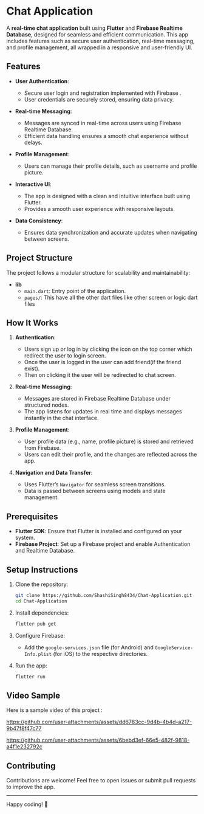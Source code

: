 # Chat Application

A **real-time chat application** built using **Flutter** and **Firebase Realtime Database**, designed for seamless and efficient communication. This app includes features such as secure user authentication, real-time messaging, and profile management, all wrapped in a responsive and user-friendly UI.

## Features

- **User Authentication**:
  - Secure user login and registration implemented with Firebase .
  - User credentials are securely stored, ensuring data privacy.

- **Real-time Messaging**:
  - Messages are synced in real-time across users using Firebase Realtime Database.
  - Efficient data handling ensures a smooth chat experience without delays.

- **Profile Management**:
  - Users can manage their profile details, such as username and profile picture.

- **Interactive UI**:
  - The app is designed with a clean and intuitive interface built using Flutter.
  - Provides a smooth user experience with responsive layouts.

- **Data Consistency**:
  - Ensures data synchronization and accurate updates when navigating between screens.

## Project Structure

The project follows a modular structure for scalability and maintainability:

- **lib**
  - `main.dart`: Entry point of the application.
  - `pages/`: This have all the other dart files like other screen or logic dart files

## How It Works

1. **Authentication**:
   - Users sign up or log in by clicking the icon on the top corner which redirect the user to login screen.
   - Once the user is logged in the user can add friend(if the friend exist).
   - Then on clicking it the user will be redirected to chat screen.

2. **Real-time Messaging**:
   - Messages are stored in Firebase Realtime Database under structured nodes.
   - The app listens for updates in real time and displays messages instantly in the chat interface.

3. **Profile Management**:
   - User profile data (e.g., name, profile picture) is stored and retrieved from Firebase.
   - Users can edit their profile, and the changes are reflected across the app.

4. **Navigation and Data Transfer**:
   - Uses Flutter’s `Navigator` for seamless screen transitions.
   - Data is passed between screens using models and state management.

## Prerequisites

- **Flutter SDK**: Ensure that Flutter is installed and configured on your system.
- **Firebase Project**: Set up a Firebase project and enable Authentication and Realtime Database.

## Setup Instructions

1. Clone the repository:
   ```bash
   git clone https://github.com/ShashiSingh8434/Chat-Application.git
   cd Chat-Application
   ```

2. Install dependencies:
   ```bash
   flutter pub get
   ```

3. Configure Firebase:
   - Add the `google-services.json` file (for Android) and `GoogleService-Info.plist` (for iOS) to the respective directories.

4. Run the app:
   ```bash
   flutter run
   ```

## Video Sample

Here is a sample video of this project :

https://github.com/user-attachments/assets/dd6783cc-9d4b-4b4d-a217-9b47f8f47c77


https://github.com/user-attachments/assets/6bebd3ef-66e5-482f-9818-a4f1e232792c



## Contributing

Contributions are welcome! Feel free to open issues or submit pull requests to improve the app.

-----

Happy coding! 🚀



